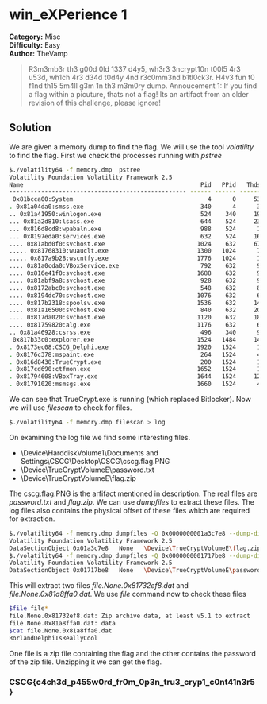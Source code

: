 # win_eXPerience 1
**Category:** Misc  
**Difficulty:** Easy  
**Author:** TheVamp  

>R3m3mb3r th3 g00d 0ld 1337 d4y5, wh3r3 3ncrypt10n t00l5 4r3 u53d, wh1ch 4r3 d34d t0d4y 4nd r3c0mm3nd b1tl0ck3r. H4v3 fun t0 f1nd th15 5m4ll g3m 1n th3 m3m0ry dump.
Annoucement 1: If you find a flag within a picuture, thats not a flag! Its an artifact from an older revision of this challenge, please ignore!

## Solution
We are given a memory dump to find the flag. We will use the tool _volatility_ to find the flag. First we check the processes running with _pstree_
```bash
$./volatility64 -f memory.dmp  pstree
Volatility Foundation Volatility Framework 2.5
Name                                                  Pid   PPid   Thds   Hnds Time
-------------------------------------------------- ------ ------ ------ ------ ----
 0x81bcca00:System                                      4      0     53    262 1970-01-01 00:00:00 UTC+0000
. 0x81a04da0:smss.exe                                 340      4      3     21 2020-03-22 18:27:38 UTC+0000
.. 0x81a41950:winlogon.exe                            524    340     19    428 2020-03-22 18:27:39 UTC+0000
... 0x81a2d810:lsass.exe                              644    524     23    356 2020-03-22 18:27:39 UTC+0000
... 0x816d8cd8:wpabaln.exe                            988    524      1     66 2020-03-22 18:29:38 UTC+0000
... 0x8197eda0:services.exe                           632    524     16    262 2020-03-22 18:27:39 UTC+0000
.... 0x81abd0f0:svchost.exe                          1024    632     67   1298 2020-03-22 18:27:39 UTC+0000
..... 0x81768310:wuauclt.exe                         1300   1024      7    174 2020-03-22 18:28:35 UTC+0000
..... 0x817a9b28:wscntfy.exe                         1776   1024      1     36 2020-03-22 18:28:51 UTC+0000
.... 0x81a0cda0:VBoxService.exe                       792    632      9    118 2020-03-22 18:27:39 UTC+0000
.... 0x816e41f0:svchost.exe                          1688    632      9     93 2020-03-22 18:28:00 UTC+0000
.... 0x81abf9a8:svchost.exe                           928    632      9    259 2020-03-22 18:27:39 UTC+0000
.... 0x8172abc0:svchost.exe                           548    632      8    129 2020-03-22 18:27:51 UTC+0000
.... 0x8194dc70:svchost.exe                          1076    632      6     74 2020-03-22 18:27:39 UTC+0000
.... 0x817b2318:spoolsv.exe                          1536    632     14    113 2020-03-22 18:27:40 UTC+0000
.... 0x81a16500:svchost.exe                           840    632     20    204 2020-03-22 18:27:39 UTC+0000
.... 0x817da020:svchost.exe                          1120    632     18    219 2020-03-22 18:27:39 UTC+0000
.... 0x81759820:alg.exe                              1176    632      6    100 2020-03-22 18:27:51 UTC+0000
.. 0x81a46928:csrss.exe                               496    340      9    387 2020-03-22 18:27:39 UTC+0000
 0x817b33c0:explorer.exe                             1524   1484     14    353 2020-03-22 18:27:40 UTC+0000
. 0x8173ec08:CSCG_Delphi.exe                         1920   1524      1     29 2020-03-22 18:27:45 UTC+0000
. 0x8176c378:mspaint.exe                              264   1524      4    102 2020-03-22 18:27:48 UTC+0000
. 0x816d8438:TrueCrypt.exe                            200   1524      1     44 2020-03-22 18:28:02 UTC+0000
. 0x817cd690:ctfmon.exe                              1652   1524      1     66 2020-03-22 18:27:40 UTC+0000
. 0x81794608:VBoxTray.exe                            1644   1524     12    122 2020-03-22 18:27:40 UTC+0000
. 0x81791020:msmsgs.exe                              1660   1524      4    169 2020-03-22 18:27:40 UTC+0000
```
We can see that TrueCrypt.exe is running (which replaced Bitlocker). Now we will use _filescan_ to check for files.
```bash
$./volatility64 -f memory.dmp filescan > log
```
On examining the log file we find some interesting files.
- \Device\HarddiskVolume1\Documents and Settings\CSCG\Desktop\CSCG\cscg.flag.PNG
- \Device\TrueCryptVolumeE\password.txt
- \Device\TrueCryptVolumeE\flag.zip

The cscg.flag.PNG is the arfifact mentioned in description. The real files are _password.txt_ and _flag.zip_. We can use _dumpfiles_ to extract these files. The log files also contains the physical offset of these files which are required for extraction.
```bash
$./volatility64 -f memory.dmp dumpfiles -Q 0x0000000001a3c7e8 --dump-dir=./
Volatility Foundation Volatility Framework 2.5
DataSectionObject 0x01a3c7e8   None   \Device\TrueCryptVolumeE\flag.zip
$./volatility64 -f memory.dmp dumpfiles -Q 0x0000000001717be8 --dump-dir=./
Volatility Foundation Volatility Framework 2.5
DataSectionObject 0x01717be8   None   \Device\TrueCryptVolumeE\password.txt
```
This will extract two files _file.None.0x81732ef8.dat_ and _file.None.0x81a8ffa0.dat_. We use _file_ command now to check these files
```bash
$file file*
file.None.0x81732ef8.dat: Zip archive data, at least v5.1 to extract
file.None.0x81a8ffa0.dat: data
$cat file.None.0x81a8ffa0.dat
BorlandDelphiIsReallyCool
```
One file is a zip file containing the flag and the other contains the password of the zip file. Unzipping it we can get the flag.
### CSCG{c4ch3d\_p455w0rd\_fr0m\_0p3n\_tru3\_cryp1\_c0nt41n3r5}
